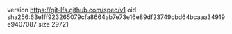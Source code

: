 version https://git-lfs.github.com/spec/v1
oid sha256:63e1ff923265079cfa8664ab7e73e16e89df23749cbd64bcaaa34919e9407087
size 29721

